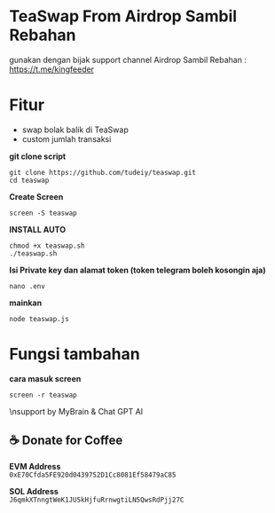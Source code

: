 # TeaSwap From Airdrop Sambil Rebahan
gunakan dengan bijak
support channel Airdrop Sambil Rebahan : https://t.me/kingfeeder

# Fitur
- swap bolak balik di TeaSwap
- custom jumlah transaksi

**git clone script**
```
git clone https://github.com/tudeiy/teaswap.git
cd teaswap
```
**Create Screen**
```
screen -S teaswap
```
**INSTALL AUTO**
```
chmod +x teaswap.sh
./teaswap.sh
```
**Isi Private key dan alamat token (token telegram boleh kosongin aja)**
```
nano .env
```
**mainkan**
```
node teaswap.js
```
# Fungsi tambahan 
**cara masuk screen**
```
screen -r teaswap
```

\nsupport by MyBrain & Chat GPT AI

## ☕ Donate for Coffee

**EVM Address**  
`0xE70Cfda5FE920d0439752D1Cc8081Ef58479aC85`

**SOL Address**  
`J6qmkXTnngtWeK1JU5kHjfuRrnwgtiLN5QwsRdPjj27C`
